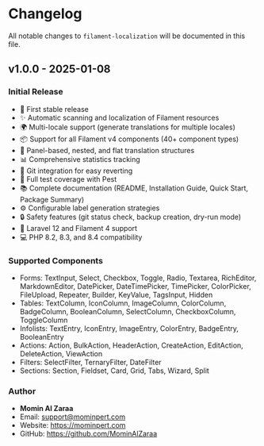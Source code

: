 # Changelog

All notable changes to `filament-localization` will be documented in this file.

## v1.0.0 - 2025-01-08

### Initial Release

- 🎉 First stable release
- ✨ Automatic scanning and localization of Filament resources
- 🌍 Multi-locale support (generate translations for multiple locales)
- 📦 Support for all Filament v4 components (40+ component types)
- 🎯 Panel-based, nested, and flat translation structures
- 📊 Comprehensive statistics tracking
- 🔄 Git integration for easy reverting
- 🧪 Full test coverage with Pest
- 📚 Complete documentation (README, Installation Guide, Quick Start, Package Summary)
- ⚙️ Configurable label generation strategies
- 🔒 Safety features (git status check, backup creation, dry-run mode)
- 🚀 Laravel 12 and Filament 4 support
- 💻 PHP 8.2, 8.3, and 8.4 compatibility

### Supported Components

- Forms: TextInput, Select, Checkbox, Toggle, Radio, Textarea, RichEditor, MarkdownEditor, DatePicker, DateTimePicker, TimePicker, ColorPicker, FileUpload, Repeater, Builder, KeyValue, TagsInput, Hidden
- Tables: TextColumn, IconColumn, ImageColumn, ColorColumn, BadgeColumn, BooleanColumn, SelectColumn, CheckboxColumn, ToggleColumn
- Infolists: TextEntry, IconEntry, ImageEntry, ColorEntry, BadgeEntry, BooleanEntry
- Actions: Action, BulkAction, HeaderAction, CreateAction, EditAction, DeleteAction, ViewAction
- Filters: SelectFilter, TernaryFilter, DateFilter
- Sections: Section, Fieldset, Card, Grid, Tabs, Wizard, Split

### Author

- **Momin Al Zaraa**
- Email: support@mominpert.com
- Website: https://mominpert.com
- GitHub: https://github.com/MominAlZaraa